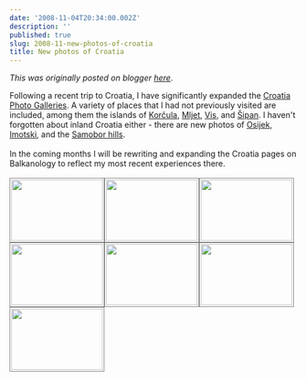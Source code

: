 ```yaml
---
date: '2008-11-04T20:34:00.002Z'
description: ''
published: true
slug: 2008-11-new-photos-of-croatia
title: New photos of Croatia
---
```


*This was originally posted on blogger [here](https://blog.balkanology.com/2008/11/new-photos-of-croatia.html)*.

Following a recent trip to Croatia, I have significantly expanded the  <a href="http://www.pbase.com/alangrant/croatia" title="Croatia Photo Galleries">Croatia Photo Galleries</a>. A variety of places that I had not previously visited are included, among them the islands of <a href="http://www.pbase.com/alangrant/croatia_4" title="Croatia Photo Galleries: Korcula and Mljet">Korčula</a>, <a href="http://www.pbase.com/alangrant/croatia_4" title="Croatia Photo Galleries: Korcula and Mljet">Mljet</a>, <a href="http://www.pbase.com/alangrant/croatia_7" title="Croatia Photo Galleries: Vis, Brac, Hvar">Vis,</a> and <a href="http://www.pbase.com/alangrant/croatia_2" title="Croatia Photo Galleries: Dubrovnik and the Elafiti Islands">Šipan</a>. I haven't forgotten about inland Croatia either - there are new photos of <a href="http://www.pbase.com/alangrant/croatia_6" title="Croatia Photo Galleries: Slavonia">Osijek</a>, <a href="http://www.pbase.com/alangrant/croatia_3" title="Croatia Photo Galleries: Split and Central Dalmatia">Imotski</a>, and the <a href="http://www.pbase.com/alangrant/croatia_1" title="Croatia Photo Galleries: Zagreb and northern Croatia">Samobor hills</a>.<br /><br />In the coming months I will be rewriting and expanding the Croatia pages on Balkanology to reflect my most recent experiences there.<br /><br /><a href="http://www.pbase.com/alangrant/croatia_4" style="float: left;" title="Korcula and Mljet Photo Gallery"><img alt="" height="107" src="http://www.pbase.com/alangrant/image/105143351/small.jpg" style="border: 1px solid gray; padding: 2px;" width="160" /></a><a><img alt="" height="107" src="http://www.pbase.com/alangrant/image/105143407/small.jpg" style="border: 1px solid gray; padding: 2px;" width="160" /></a><a href="http://www.pbase.com/alangrant/croatia_7" style="float: left;" title="Vis, Brac, Hvar Photo Gallery"><img alt="" height="107" src="http://www.pbase.com/alangrant/image/105143707/small.jpg" style="border: 1px solid gray; padding: 2px;" width="160" /></a><a href="http://www.pbase.com/alangrant/croatia_2" style="float: left;" title="Dubrovnik and the Elafiti Islands Photo Gallery"><img alt="" height="107" src="http://www.pbase.com/alangrant/image/105143037/small.jpg" style="border: 1px solid gray; padding: 2px;" width="160" /></a><a href="http://www.pbase.com/alangrant/croatia_6" style="float: left;" title="Osijek Photo Gallery"><img alt="" height="107" src="http://www.pbase.com/alangrant/image/105143797/small.jpg" style="border: 1px solid gray; padding: 2px;" width="160" /></a><a href="http://www.pbase.com/alangrant/croatia_3" style="float: left;" title="Split and Central Dalmatia Photo Gallery"><img alt="" height="107" src="http://www.pbase.com/alangrant/image/105143912/small.jpg" style="border: 1px solid gray; padding: 2px;" width="160" /></a><a href="http://www.pbase.com/alangrant/croatia_1" style="float: left;" title="Zagreb and northern Croatia Photo Gallery"><img alt="" height="107" src="http://www.pbase.com/alangrant/image/105143985/small.jpg" style="border: 1px solid gray; padding: 2px;" width="160" /></a>
